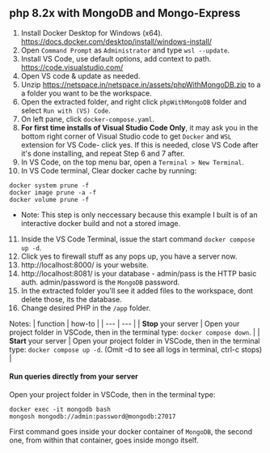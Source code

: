 ## php 8.2x with MongoDB and Mongo-Express
1. Install Docker Desktop for Windows (x64). https://docs.docker.com/desktop/install/windows-install/
2. Open `Command Prompt` as `Administrator` and type `wsl --update`.
3. Install VS Code, use default options, add context to path. https://code.visualstudio.com/
4. Open VS code & update as needed.
5. Unzip https://netspace.in/netspace.in/assets/phpWithMongoDB.zip to a a folder you want to be the workspace.
6. Open the extracted folder, and right click `phpWithMongoDB` folder and select `Run with (VS) Code`.
7. On left pane, click `docker-compose.yaml`. 
8. **For first time installs of Visual Studio Code Only**, it may ask you in the bottom right corner of Visual Studio code to get `Docker` and `WSL` extension for VS Code- click yes. If this is needed, close VS Code after it's done installing, and repeat Step 6 and 7 after.
9. In VS Code, on the top menu bar, open a `Terminal > New Terminal`.
10. In VS Code terminal, Clear docker cache by running:
```
docker system prune -f
docker image prune -a -f
docker volume prune -f
```
- Note: This step is only neccessary because this example I built is of an interactive docker build and not a stored image.
11. Inside the VS Code Terminal, issue the start command `docker compose up -d`.
12. Click yes to firewall stuff as any pops up, you have a server now.
13. http://localhost:8000/ is your website.
14. http://localhost:8081/ is your database - admin/pass  is the HTTP basic auth. admin/password is the `MongoDB` password.
15. In the extracted folder you'll see it added files to the workspace, dont delete those, its the database. 
16. Change desired PHP in the `/app` folder.

Notes:
| function | how-to |
| --- | --- |
| **Stop** your server | Open your project folder in VSCode, then in the terminal type: `docker compose down`. |
| **Start** your server | Open your project folder in VSCode, then in the terminal type: `docker compose up -d`. (Omit -d to see all logs in terminal, ctrl-c stops) | 

#### **Run queries directly** from your server
Open your project folder in VSCode, then in the terminal type: 
```
docker exec -it mongodb bash
mongosh mongodb://admin:password@mongodb:27017
``` 
First command goes inside your docker container of `MongoDB`, the second one, from within that container, goes inside mongo itself.
